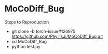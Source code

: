 # MoCoDiff_Bug

Steps to Reproduction
- git clone -b torch-issue#126975 https://github.com/PhyllisJi/MoCoDiff_Bug.git
- cd MoCoDiff_Bug
- python test.py
